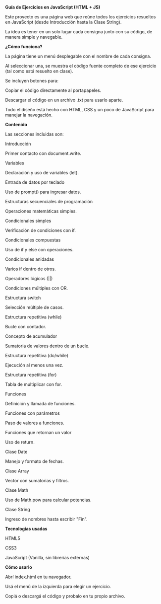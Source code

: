 **Guía de Ejercicios en JavaScript (HTML + JS)**



Este proyecto es una página web que reúne todos los ejercicios resueltos en JavaScript (desde Introducción hasta la Clase String).

La idea es tener en un solo lugar cada consigna junto con su código, de manera simple y navegable.



**¿Cómo funciona?**



La página tiene un menú desplegable con el nombre de cada consigna.



Al seleccionar una, se muestra el código fuente completo de ese ejercicio (tal como está resuelto en clase).



Se incluyen botones para:



Copiar el código directamente al portapapeles.



Descargar el código en un archivo .txt para usarlo aparte.



Todo el diseño está hecho con HTML, CSS y un poco de JavaScript para manejar la navegación.



**Contenido**



Las secciones incluidas son:



Introducción

Primer contacto con document.write.



Variables

Declaración y uso de variables (let).



Entrada de datos por teclado

Uso de prompt() para ingresar datos.



Estructuras secuenciales de programación

Operaciones matemáticas simples.



Condicionales simples

Verificación de condiciones con if.



Condicionales compuestas

Uso de if y else con operaciones.



Condicionales anidadas

Varios if dentro de otros.



Operadores lógicos (||)

Condiciones múltiples con OR.



Estructura switch

Selección múltiple de casos.



Estructura repetitiva (while)

Bucle con contador.



Concepto de acumulador

Sumatoria de valores dentro de un bucle.



Estructura repetitiva (do/while)

Ejecución al menos una vez.



Estructura repetitiva (for)

Tabla de multiplicar con for.



Funciones

Definición y llamada de funciones.



Funciones con parámetros

Paso de valores a funciones.



Funciones que retornan un valor

Uso de return.



Clase Date

Manejo y formato de fechas.



Clase Array

Vector con sumatorias y filtros.



Clase Math

Uso de Math.pow para calcular potencias.



Clase String

Ingreso de nombres hasta escribir "Fin".



**Tecnologías usadas**



HTML5



CSS3



JavaScript (Vanilla, sin librerías externas)

**Cómo usarlo**



Abrí index.html en tu navegador.



Usá el menú de la izquierda para elegir un ejercicio.



Copiá o descargá el código y probalo en tu propio archivo.

